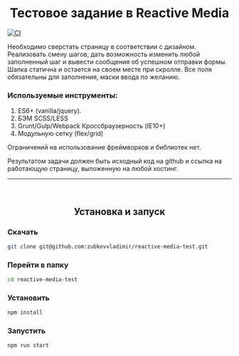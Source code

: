 <h1 align="center">Тестовое задание в Reactive Media</h1>

[![CI](https://github.com/zubkovvladimir/reactive-media-test/actions/workflows/main.yml/badge.svg)](https://github.com/zubkovvladimir/reactive-media-test/actions/workflows/main.yml)

Необходимо сверстать страницу в соответствии с дизайном. Реализовать смену шагов, дать возможность изменить любой заполненный шаг и вывести сообщения об успешном отправки формы. Шапка статична и остается на своем месте при скролле.
Все поля обязательны для заполнения, маски ввода по желанию.

### **Используемые инструменты:**
1. ES6+ (vanilla/jquery).
2. БЭМ
    SCSS/LESS
3. Grunt/Gulp/Webpack
    Кроссбраузерность (IE10+)
4. Модульную сетку (flex/grid)

Ограничений на использование фреймворков и библиотек нет.

Результатом задачи должен быть исходный код на github и ссылка на работающую страницу, выложенную на любой хостинг.

---
<br>
<h2 align="center">Установка и запуск</h2>

### Скачать
```sh
git clone git@github.com:zubkovvladimir/reactive-media-test.git
```

### Перейти в папку
```sh
cd reactive-media-test
```

### Установить
```sh
npm install
```

### Запустить
```sh
npm run start
```

